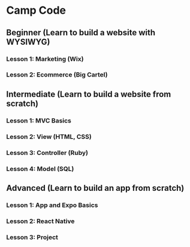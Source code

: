 # Camp Code

## Beginner (Learn to build a website with WYSIWYG)

### Lesson 1: Marketing (Wix)

### Lesson 2: Ecommerce (Big Cartel)


## Intermediate (Learn to build a website from scratch)

### Lesson 1: MVC Basics

### Lesson 2: View (HTML, CSS)

### Lesson 3: Controller (Ruby)

### Lesson 4: Model (SQL)



## Advanced (Learn to build an app from scratch)

### Lesson 1: App and Expo Basics

### Lesson 2: React Native 

### Lesson 3: Project





